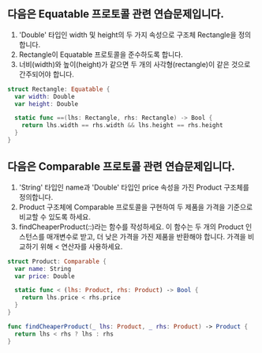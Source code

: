 ## 다음은 Equatable 프로토콜 관련 연습문제입니다.

1. 'Double' 타입인 width 및 height의 두 가지 속성으로 구조체 Rectangle을 정의합니다. 
2. Rectangle이 Equatable 프로토콜을 준수하도록 합니다. 
3. 너비(width)와 높이(height)가 같으면 두 개의 사각형(rectangle)이 같은 것으로 간주되어야 합니다.
```swift
struct Rectangle: Equatable {
  var width: Double
  var height: Double

  static func ==(lhs: Rectangle, rhs: Rectangle) -> Bool {
    return lhs.width == rhs.width && lhs.height == rhs.height
  }
}
```


## 다음은 Comparable 프로토콜 관련 연습문제입니다.

1. 'String' 타입인 name과 'Double' 타입인 price 속성을 가진 Product 구조체를 정의합니다.
2. Product 구조체에 Comparable 프로토콜을 구현하여 두 제품을 가격을 기준으로 비교할 수 있도록 하세요.
3. findCheaperProduct(_:_:)라는 함수를 작성하세요. 이 함수는 두 개의 Product 인스턴스를 매개변수로 받고, 더 낮은 가격을 가진 제품을 반환해야 합니다. 가격을 비교하기 위해 < 연산자를 사용하세요.
```swift
struct Product: Comparable {
  var name: String
  var price: Double

  static func < (lhs: Product, rhs: Product) -> Bool {
    return lhs.price < rhs.price
  }
}

func findCheaperProduct(_ lhs: Product, _ rhs: Product) -> Product {
  return lhs < rhs ? lhs : rhs
}
```

